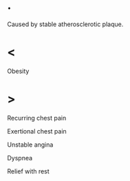 # .

Caused by stable atherosclerotic plaque.

# <

Obesity

# >

Recurring chest pain

Exertional chest pain

Unstable angina

Dyspnea

Relief with rest
